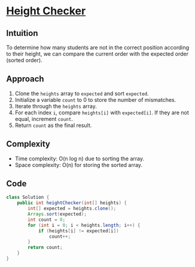 
# [Height Checker](https://leetcode.com/problems/height-checker/?envType=daily-question&envId=2024-06-10)

## Intuition
To determine how many students are not in the correct position according to their height, we can compare the current order with the expected order (sorted order).

## Approach
1. Clone the `heights` array to `expected` and sort `expected`.
2. Initialize a variable `count` to 0 to store the number of mismatches.
3. Iterate through the `heights` array.
4. For each index `i`, compare `heights[i]` with `expected[i]`. If they are not equal, increment `count`.
5. Return `count` as the final result.

## Complexity
- Time complexity: O(n log n) due to sorting the array.
- Space complexity: O(n) for storing the sorted array.

## Code
```java
class Solution {
    public int heightChecker(int[] heights) {
        int[] expected = heights.clone();
        Arrays.sort(expected);
        int count = 0;
        for (int i = 0; i < heights.length; i++) {
            if (heights[i] != expected[i])
                count++;
        }
        return count;
    }
}
